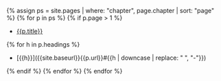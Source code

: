 ---
---

{% assign ps = site.pages | where: "chapter", page.chapter | sort: "page" %}
{% for p in ps %}
{% if p.page > 1 %}

* [{{p.title}}]({{site.baseurl}}{{p.url}})

{% for h in p.headings %}

  * [{{h}}]({{site.baseurl}}{{p.url}}#{{h | downcase | replace: " ", "-"}})

{% endif %}
{% endfor %}
{% endfor %}